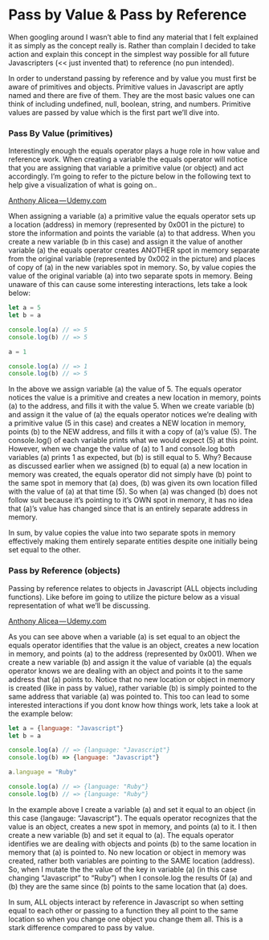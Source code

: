 Pass by Value & Pass by Reference
====================================


When googling around I wasn’t able to find any material that I felt explained it as simply as the concept really is. Rather than complain I decided to take action and explain this concept in the simplest way possible for all future Javascripters (<< just invented that) to reference (no pun intended).

In order to understand passing by reference and by value you must first be aware of primitives and objects. Primitive values in Javascript are aptly named and there are five of them. They are the most basic values one can think of including undefined, null, boolean, string, and numbers. Primitive values are passed by value which is the first part we’ll dive into.

### Pass By Value (primitives)

Interestingly enough the equals operator plays a huge role in how value and reference work. When creating a variable the equals operator will notice that you are assigning that variable a primitive value (or object) and act accordingly. I’m going to refer to the picture below in the following text to help give a visualization of what is going on..

[Anthony Alicea — Udemy.com](https://cdn-images-1.medium.com/max/800/1*nZpsZjDatEzXw5PZP2hGUA.png)

When assigning a variable (a) a primitive value the equals operator sets up a location (address) in memory (represented by 0x001 in the picture) to store the information and points the variable (a) to that address. When you create a new variable (b in this case) and assign it the value of another variable (a) the equals operator creates ANOTHER spot in memory separate from the original variable (represented by 0x002 in the picture) and places of copy of (a) in the new variables spot in memory. So, by value copies the value of the original variable (a) into two separate spots in memory. Being unaware of this can cause some interesting interactions, lets take a look below:

```javascript
let a = 5 
let b = a

console.log(a) // => 5
console.log(b) // => 5

a = 1

console.log(a) // => 1
console.log(b) // => 5
```


In the above we assign variable (a) the value of 5. The equals operator notices the value is a primitive and creates a new location in memory, points (a) to the address, and fills it with the value 5. When we create variable (b) and assign it the value of (a) the equals operator notices we’re dealing with a primitive value (5 in this case) and creates a NEW location in memory, points (b) to the NEW address, and fills it with a copy of (a)’s value (5). The console.log() of each variable prints what we would expect (5) at this point. However, when we change the value of (a) to 1 and console.log both variables (a) prints 1 as expected, but (b) is still equal to 5. Why? Because as discussed earlier when we assigned (b) to equal (a) a new location in memory was created, the equals operator did not simply have (b) point to the same spot in memory that (a) does, (b) was given its own location filled with the value of (a) at that time (5). So when (a) was changed (b) does not follow suit because it’s pointing to it’s OWN spot in memory, it has no idea that (a)’s value has changed since that is an entirely separate address in memory.

In sum, by value copies the value into two separate spots in memory effectively making them entirely separate entities despite one initially being set equal to the other.


### Pass by Reference (objects)

Passing by reference relates to objects in Javascript (ALL objects including functions). Like before im going to utilize the picture below as a visual representation of what we’ll be discussing.

[Anthony Alicea — Udemy.com](https://cdn-images-1.medium.com/max/800/1*t1Jjp3moTD1KCA75Kd_PSA.png)

As you can see above when a variable (a) is set equal to an object the equals operator identifies that the value is an object, creates a new location in memory, and points (a) to the address (represented by 0x001). When we create a new variable (b) and assign it the value of variable (a) the equals operator knows we are dealing with an object and points it to the same address that (a) points to. Notice that no new location or object in memory is created (like in pass by value), rather variable (b) is simply pointed to the same address that variable (a) was pointed to. This too can lead to some interested interactions if you dont know how things work, lets take a look at the example below:

```javascript
let a = {language: "Javascript"}
let b = a

console.log(a) // => {language: "Javascript"}
console.log(b) => {language: "Javascript"}

a.language = "Ruby"

console.log(a) // => {language: "Ruby"}
console.log(b) // => {language: "Ruby"}
```

In the example above I create a variable (a) and set it equal to an object (in this case {langauge: “Javascript”}. The equals operator recognizes that the value is an object, creates a new spot in memory, and points (a) to it. I then create a new variable (b) and set it equal to (a). The equals operator identifies we are dealing with objects and points (b) to the same location in memory that (a) is pointed to. No new location or object in memory was created, rather both variables are pointing to the SAME location (address). So, when I mutate the the value of the key in variable (a) (in this case changing “Javascript” to “Ruby”) when I console.log the results 0f (a) and (b) they are the same since (b) points to the same location that (a) does.

In sum, ALL objects interact by reference in Javascript so when setting equal to each other or passing to a function they all point to the same location so when you change one object you change them all. This is a stark difference compared to pass by value.
